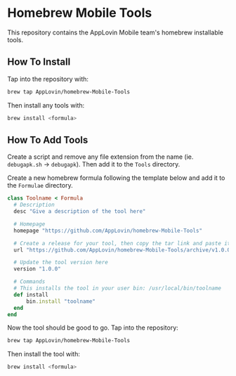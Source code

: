 # Homebrew Mobile Tools

This repository contains the AppLovin Mobile team's homebrew installable tools.

## How To Install

Tap into the repository with:

```bash
brew tap AppLovin/homebrew-Mobile-Tools
```

Then install any tools with:

```bash
brew install <formula>
```

## How To Add Tools

Create a script and remove any file extension from the name (ie. `debugapk.sh` -> `debugapk`). Then add it to the `Tools` directory.

Create a new homebrew formula following the template below and add it to the `Formulae` directory.

```rb
class Toolname < Formula
  # Description
  desc "Give a description of the tool here"

  # Homepage
  homepage "https://github.com/AppLovin/homebrew-Mobile-Tools"

  # Create a release for your tool, then copy the tar link and paste it here
  url "https://github.com/AppLovin/homebrew-Mobile-Tools/archive/v1.0.0.tar.gz"

  # Update the tool version here
  version "1.0.0"

  # Commands
  # This installs the tool in your user bin: /usr/local/bin/toolname
  def install
      bin.install "toolname"
  end
end
```

Now the tool should be good to go. Tap into the repository:

```bash
brew tap AppLovin/homebrew-Mobile-Tools
```

Then install the tool with:

```bash
brew install <formula>
```
